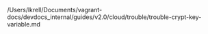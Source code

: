 /Users/lkrell/Documents/vagrant-docs/devdocs_internal/guides/v2.0/cloud/trouble/trouble-crypt-key-variable.md